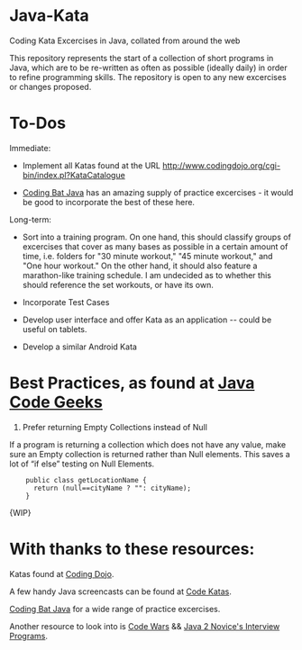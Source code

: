 # Java-Kata
Coding Kata Excercises in Java, collated from around the web

This repository represents the start of a collection of short programs in Java, which are to be re-written as often as possible (ideally daily) in order to refine programming skills. The repository is open to any new excercises or changes proposed.

# To-Dos

Immediate:

- Implement all Katas found at the URL http://www.codingdojo.org/cgi-bin/index.pl?KataCatalogue

- <a href="http://codingbat.com/java">Coding Bat Java</a> has an amazing supply of practice excercises - it would be good to incorporate the best of these here. 

Long-term: 

- Sort into a training program. On one hand, this should classify groups of excercises that cover as many bases as possible in a certain amount of time, i.e. folders for "30 minute workout," "45 minute workout," and "One hour workout." On the other hand, it should also feature a marathon-like training schedule. I am undecided as to whether this should reference the set workouts, or have its own.

- Incorporate Test Cases

- Develop user interface and offer Kata as an application -- could be useful on tablets.

- Develop a similar Android Kata

# Best Practices, as found at <a href="http://www.javacodegeeks.com/2015/06/java-programming-tips-best-practices-beginners.html">Java Code Geeks</a>

1) Prefer returning Empty Collections instead of Null

If a program is returning a collection which does not have any value, make sure an Empty collection is returned rather than Null elements. This saves a lot of “if else” testing on Null Elements.

        public class getLocationName {
          return (null==cityName ? "": cityName);
        }

{WIP}

# With thanks to these resources:

Katas found at <a href="http://www.codingdojo.org/cgi-bin/index.pl?KataCatalogue">Coding Dojo</a>.

A few handy Java screencasts can be found at <a href="http://www.codekatas.org/casts/tagged/java">Code Katas</a>.

<a href="http://codingbat.com/java">Coding Bat Java</a> for a wide range of practice excercises.

Another resource to look into is <a href="http://www.codewars.com/kata/latest">Code Wars</a> && <a href="http://www.java2novice.com/java-interview-programs/">Java 2 Novice's Interview Programs</a>.
